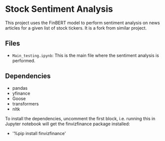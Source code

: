 # Stock Sentiment Analysis

This project uses the FinBERT model to perform sentiment analysis on news articles for a given list of stock tickers. It is a fork from similar project.

## Files

- `Main_testing.ipynb`: This is the main file where the sentiment analysis is performed.

## Dependencies
- pandas
- yfinance
- Goose
- transformers
- nltk

To install the dependencies, uncomment the first block, i.e. running this in Jupyter notebook will get the finvizfinance package installed:
- '%pip install finvizfinance'
